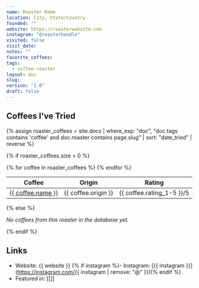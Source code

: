 ```yaml
---
name: Roaster Name
location: City, State/Country
founded: ""
website: https://roasterwebsite.com
instagram: "@roasterhandle"
visited: false
visit_date: 
notes: ""
favorite_coffees: 
tags:
  - coffee-roaster
layout: doc
slug: 
version: "1.0"
draft: false
---
```

## Coffees I've Tried

{% assign roaster_coffees = site.docs | where_exp: "doc", "doc.tags contains 'coffee' and doc.roaster contains page.slug" | sort: "date_tried" | reverse %}

{% if roaster_coffees.size > 0 %}
<div class="roaster-coffees">
  <table>
    <thead>
      <tr>
        <th>Coffee</th>
        <th>Origin</th>
        <th>Rating</th>
      </tr>
    </thead>
    <tbody>
      {% for coffee in roaster_coffees %}
      <tr>
        <td><a href="{{ coffee.url | relative_url }}">{{ coffee.name }}</a></td>
        <td>{{ coffee.origin }}</td>
        <td>{{ coffee.rating_1-5 }}/5</td>
      </tr>
      {% endfor %}
    </tbody>
  </table>
</div>
{% else %}
<p><em>No coffees from this roaster in the database yet.</em></p>
{% endif %}

## Links
- Website: {{ website }}
{% if instagram %}- Instagram: [{{ instagram }}](https://instagram.com/{{ instagram | remove: "@" }}){% endif %}
- Featured in: [[]]